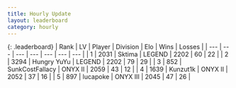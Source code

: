 ```yaml
---
title: Hourly Update
layout: leaderboard
category: hourly
---
```


{: .leaderboard}
| Rank | LV | Player | Division | Elo | Wins | Losses |
| --- | --- | --- | --- | --- | --- | --- |
| <span data-change="0">1</span> | 2031 | <span title="ID: 353063">Sktima</span> | LEGEND | <span data-change="0">2202</span> | <span data-change="0">60</span> | <span data-change="0">22</span> |
| <span data-change="0">2</span> | 3294 | <span title="ID: 164871">Hungry YuYu</span> | LEGEND | <span data-change="0">2202</span> | <span data-change="0">79</span> | <span data-change="0">29</span> |
| <span data-change="1">3</span> | 852 | <span title="ID: 402846">SunkCostFallacy</span> | ONYX II | <span data-change="6">2059</span> | <span data-change="4">43</span> | <span data-change="2">12</span> |
| <span data-change="1">4</span> | 1639 | <span title="ID: 392407">Kunzut1k</span> | ONYX II | <span data-change="0">2052</span> | <span data-change="0">37</span> | <span data-change="0">16</span> |
| <span data-change="1">5</span> | 897 | <span title="ID: 41925">lucapoke</span> | ONYX III | <span data-change="0">2045</span> | <span data-change="0">47</span> | <span data-change="0">26</span> |